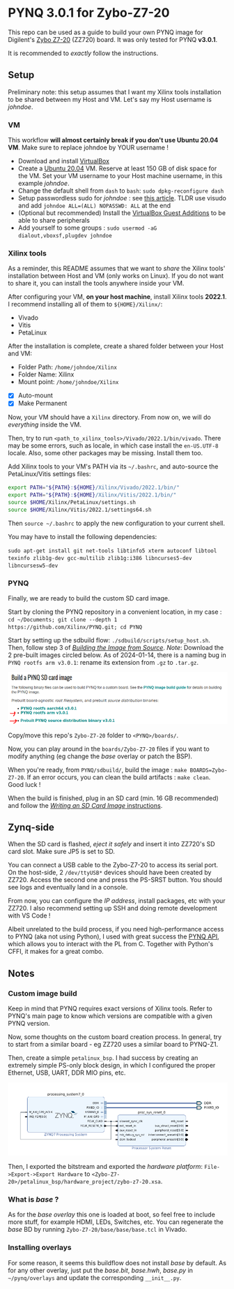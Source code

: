 # PYNQ 3.0.1 for Zybo-Z7-20

This repo can be used as a guide to build your own PYNQ image for Digilent's [Zybo Z7-20](https://digilent.com/reference/programmable-logic/zybo-z7/start) (ZZ720) board. It was only tested for PYNQ **v3.0.1**.

It is recommended to _exactly_ follow the instructions.

## Setup

Preliminary note: this setup assumes that I want my Xilinx tools installation to be shared between my Host and VM. Let's say my Host username is _johndoe_.

### VM

This workflow **will almost certainly break if you don't use Ubuntu 20.04 VM**. Make sure to replace johndoe by YOUR username !

- Download and install [VirtualBox](https://www.virtualbox.org/)
- Create a [Ubuntu 20.04](https://ubuntu.com/download/alternative-downloads) VM. Reserve at least 150 GB of disk space for the VM. Set your VM username to your Host machine username, in this example _johndoe_.
- Change the default shell from `dash` to `bash`: `sudo dpkg-reconfigure dash`
- Setup passwordless sudo for _johndoe_ : see [this article](https://timonweb.com/devops/how-to-enable-passwordless-sudo-for-a-specific-user-in-linux/). TLDR use visudo and add `johndoe ALL=(ALL) NOPASSWD: ALL` at the end
- (Optional but recommended) Install the [VirtualBox Guest Additions](https://www.makeuseof.com/install-virtualbox-guest-additions-on-linux/) to be able to share peripherals
- Add yourself to some groups : `sudo usermod -aG dialout,vboxsf,plugdev johndoe`

### Xilinx tools

As a reminder, this README assumes that we want to _share_ the Xilinx tools' installation between Host and VM (only works on Linux). If you do not want to share it, you can install the tools anywhere inside your VM. 

After configuring your VM, **on your host machine**, install Xilinx tools **2022.1**. I recommend installing all of them to `${HOME}/Xilinx/`:

- Vivado
- Vitis
- PetaLinux

After the installation is complete, create a shared folder between your Host and VM:

- Folder Path: `/home/johndoe/Xilinx`
- Folder Name: Xilinx
- Mount point: `/home/johndoe/Xilinx`
- [x] Auto-mount 
- [x] Make Permanent 

Now, your VM should have a `Xilinx` directory. From now on, we will do _everything_ inside the VM.

Then, try to run `<path_to_xilinx_tools>/Vivado/2022.1/bin/vivado`. There may be some errors, such as locale, in which case install the `en-US.UTF-8` locale. Also, some other packages may be missing. Install them too.

Add Xilinx tools to your VM's PATH via its `~/.bashrc`, and auto-source the PetaLinux/Vitis settings files:

```bash
export PATH="${PATH}:${HOME}/Xilinx/Vivado/2022.1/bin/"
export PATH="${PATH}:${HOME}/Xilinx/Vitis/2022.1/bin/"
source $HOME/Xilinx/PetaLinux/settings.sh
source $HOME/Xilinx/Vitis/2022.1/settings64.sh
```

Then `source ~/.bashrc` to apply the new configuration to your current shell.

You may have to install the following dependencies:

`sudo apt-get install git net-tools libtinfo5 xterm autoconf libtool texinfo zlib1g-dev gcc-multilib zlib1g:i386 libncurses5-dev libncursesw5-dev`

### PYNQ

Finally, we are ready to build the custom SD card image. 

Start by cloning the PYNQ repository in a convenient location, in my case : `cd ~/Documents; git clone --depth 1 https://github.com/Xilinx/PYNQ.git; cd PYNQ`

Start by setting up the sdbuild flow: `./sdbuild/scripts/setup_host.sh`. Then, follow step 3 of [_Building the Image from Source_](https://pynq.readthedocs.io/en/latest/pynq_sd_card.html). _Note_: Download the 2 pre-built images circled below. As of 2024-01-14, there is a naming bug in `PYNQ rootfs arm v3.0.1`: rename its extension from `.gz` to `.tar.gz`.

![petalinux_bsp_bd](img/prebuilt_images.png)

Copy/move this repo's `Zybo-Z7-20` folder to `<PYNQ>/boards/`. 

Now, you can play around in the `boards/Zybo-Z7-20` files if you want to modify anything (eg change the _base_ overlay or patch the BSP).

When you're ready, from `PYNQ/sdbuild/`, build the image : `make BOARDS=Zybo-Z7-20`. If an error occurs, you can clean the build artifacts : `make clean`. Good luck !

When the build is finished, plug in an SD card (min. 16 GB recommended) and follow the [_Writing an SD Card Image_ instructions](https://pynq.readthedocs.io/en/latest/appendix/sdcard.html).

## Zynq-side

When the SD card is flashed, _eject it safely_ and insert it into ZZ720's SD card slot. Make sure JP5 is set to SD.

You can connect a USB cable to the Zybo-Z7-20 to access its serial port. On the host-side, 2 `/dev/ttyUSB*` devices should have been created by ZZ720. Access the second one and press the PS-SRST button. You should see logs and eventually land in a console.

From now, you can configure the _IP address_, install packages, etc with your ZZ720. I also recommend setting up SSH and doing remote development with VS Code !

Albeit unrelated to the build process, if you need high-performance access to PYNQ (aka not using Python), I used with great success the [PYNQ API](https://github.com/mesham/pynq_api), which allows you to interact with the PL from C. Together with Python's CFFI, it makes for a great combo.

## Notes

### Custom image build

Keep in mind that PYNQ requires exact versions of Xilinx tools. Refer to PYNQ's main page to know which versions are compatible with a given PYNQ version.

Now, some thoughts on the custom board creation process. In general, try to start from a similar board - eg ZZ720 uses a similar board to PYNQ-Z1. 

Then, create a simple `petalinux_bsp`. I had success by creating an extremely simple PS-only block design, in which I configured the proper Ethernet, USB, UART, DDR MIO pins, etc. 

![petalinux_bsp_bd](img/petalinux_bsp_bd.png)

Then, I exported the bitstream and exported the _hardware platform_: `File->Export->Export Hardware` to `<Zybo-Z7-20>/petalinux_bsp/hardware_project/zybo-z7-20.xsa`.

### What is _base_ ?

As for the _base overlay_ this one is loaded at boot, so feel free to include more stuff, for example HDMI, LEDs, Switches, etc. You can regenerate the _base_ BD by running `Zybo-Z7-20/base/base/base.tcl` in Vivado.

### Installing overlays

For some reason, it seems this buildflow does not install _base_ by default. As for any other overlay, just put the _base.bit_, _base.hwh_, _base.py_ in `~/pynq/overlays` and update the corresponding `__init__.py`.
